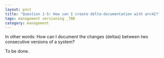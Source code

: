 ```yaml
---
layout: post
title: "Question J-5: How can I create delta-documentation with arc42?"
tags: management versioning _TBD
category: management
---
```



In other words: How can I document the changes (deltas) between two consecutive versions of a system?

To be done.
